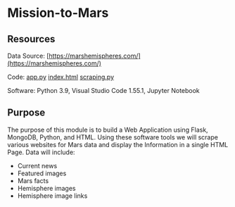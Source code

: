 # Mission-to-Mars

## Resources
Data Source: 
[https://marshemispheres.com/](https://marshemispheres.com/)

Code: 
[app.py](https://github.com/monsecc01/Mission-to-Mars/blob/c9cdba391d8465d4ad65a0dbc6774a5376af45ff/app.py)
[index.html](https://github.com/monsecc01/Mission-to-Mars/blob/c9cdba391d8465d4ad65a0dbc6774a5376af45ff/templates/index.html)
[scraping.py](https://github.com/monsecc01/Mission-to-Mars/blob/c9cdba391d8465d4ad65a0dbc6774a5376af45ff/scraping.py)

Software: Python 3.9, Visual Studio Code 1.55.1, Jupyter Notebook

## Purpose
The purpose of this module is to build a Web Application using Flask, MongoDB, Python, and HTML. Using these software tools we will scrape various websites for Mars data and display the Information in a single HTML Page. Data will include:
* Current news
* Featured images
* Mars facts
* Hemisphere images
* Hemisphere image links

